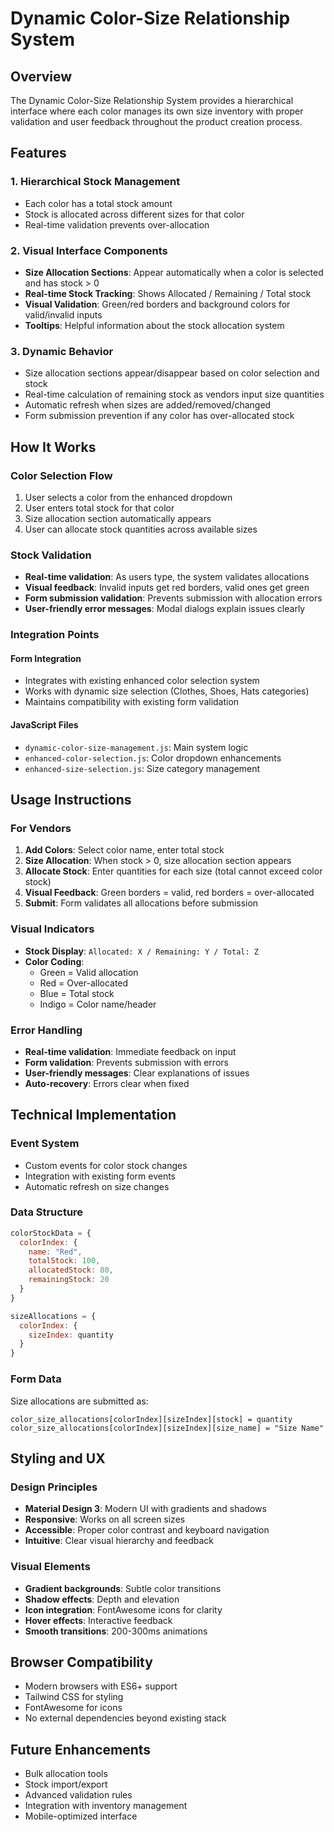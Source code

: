 # Dynamic Color-Size Relationship System

## Overview

The Dynamic Color-Size Relationship System provides a hierarchical interface where each color manages its own size inventory with proper validation and user feedback throughout the product creation process.

## Features

### 1. **Hierarchical Stock Management**
- Each color has a total stock amount
- Stock is allocated across different sizes for that color
- Real-time validation prevents over-allocation

### 2. **Visual Interface Components**
- **Size Allocation Sections**: Appear automatically when a color is selected and has stock > 0
- **Real-time Stock Tracking**: Shows Allocated / Remaining / Total stock
- **Visual Validation**: Green/red borders and background colors for valid/invalid inputs
- **Tooltips**: Helpful information about the stock allocation system

### 3. **Dynamic Behavior**
- Size allocation sections appear/disappear based on color selection and stock
- Real-time calculation of remaining stock as vendors input size quantities
- Automatic refresh when sizes are added/removed/changed
- Form submission prevention if any color has over-allocated stock

## How It Works

### Color Selection Flow
1. User selects a color from the enhanced dropdown
2. User enters total stock for that color
3. Size allocation section automatically appears
4. User can allocate stock quantities across available sizes

### Stock Validation
- **Real-time validation**: As users type, the system validates allocations
- **Visual feedback**: Invalid inputs get red borders, valid ones get green
- **Form submission validation**: Prevents submission with allocation errors
- **User-friendly error messages**: Modal dialogs explain issues clearly

### Integration Points

#### Form Integration
- Integrates with existing enhanced color selection system
- Works with dynamic size selection (Clothes, Shoes, Hats categories)
- Maintains compatibility with existing form validation

#### JavaScript Files
- `dynamic-color-size-management.js`: Main system logic
- `enhanced-color-selection.js`: Color dropdown enhancements
- `enhanced-size-selection.js`: Size category management

## Usage Instructions

### For Vendors
1. **Add Colors**: Select color name, enter total stock
2. **Size Allocation**: When stock > 0, size allocation section appears
3. **Allocate Stock**: Enter quantities for each size (total cannot exceed color stock)
4. **Visual Feedback**: Green borders = valid, red borders = over-allocated
5. **Submit**: Form validates all allocations before submission

### Visual Indicators
- **Stock Display**: `Allocated: X / Remaining: Y / Total: Z`
- **Color Coding**: 
  - Green = Valid allocation
  - Red = Over-allocated
  - Blue = Total stock
  - Indigo = Color name/header

### Error Handling
- **Real-time validation**: Immediate feedback on input
- **Form validation**: Prevents submission with errors
- **User-friendly messages**: Clear explanations of issues
- **Auto-recovery**: Errors clear when fixed

## Technical Implementation

### Event System
- Custom events for color stock changes
- Integration with existing form events
- Automatic refresh on size changes

### Data Structure
```javascript
colorStockData = {
  colorIndex: {
    name: "Red",
    totalStock: 100,
    allocatedStock: 80,
    remainingStock: 20
  }
}

sizeAllocations = {
  colorIndex: {
    sizeIndex: quantity
  }
}
```

### Form Data
Size allocations are submitted as:
```
color_size_allocations[colorIndex][sizeIndex][stock] = quantity
color_size_allocations[colorIndex][sizeIndex][size_name] = "Size Name"
```

## Styling and UX

### Design Principles
- **Material Design 3**: Modern UI with gradients and shadows
- **Responsive**: Works on all screen sizes
- **Accessible**: Proper color contrast and keyboard navigation
- **Intuitive**: Clear visual hierarchy and feedback

### Visual Elements
- **Gradient backgrounds**: Subtle color transitions
- **Shadow effects**: Depth and elevation
- **Icon integration**: FontAwesome icons for clarity
- **Hover effects**: Interactive feedback
- **Smooth transitions**: 200-300ms animations

## Browser Compatibility
- Modern browsers with ES6+ support
- Tailwind CSS for styling
- FontAwesome for icons
- No external dependencies beyond existing stack

## Future Enhancements
- Bulk allocation tools
- Stock import/export
- Advanced validation rules
- Integration with inventory management
- Mobile-optimized interface
